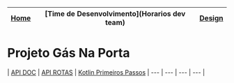 | [**Home**](home) | [Time de Desenvolvimento](Horarios dev team) | [Design](Design) |
| --- | --- | --- |

# Projeto Gás Na Porta

| [API DOC](http://www.tools.ages.pucrs.br/projetos/gasNaPorta/wikis/api) | [API ROTAS](http://www.tools.ages.pucrs.br/GasNaPorta/wiki/wikis/api-rotas) | [Kotlin Primeiros Passos](http://www.tools.ages.pucrs.br/GasNaPorta/wiki/wikis/kotlin%20-%20primeiros%20passos)
| --- | --- | --- | --- |
